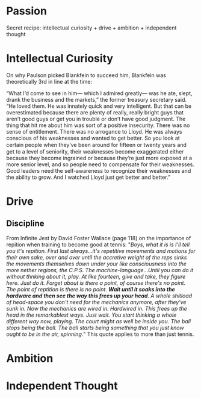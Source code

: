 # Passion

Secret recipe: intellectual curiosity + drive + ambition + independent thought

# Intellectual Curiosity
On why Paulson picked Blankfein to succeed him, Blankfein was theoretically 3rd in line at the time:

“What I’d come to see in him— which I admired greatly— was he ate, slept, drank the business and the markets,” the former treasury secretary said. “He loved them. He was innately quick and very intelligent. But that can be overestimated because there are plenty of really, really bright guys that aren’t good guys or get you in trouble or don’t have good judgment. The thing that hit me about him was sort of a positive insecurity. There was no sense of entitlement. There was no arrogance to Lloyd. He was always conscious of his weaknesses and wanted to get better. So you look at certain people when they’ve been around for ﬁfteen or twenty years and get to a level of seniority, their weaknesses become exaggerated either because they become ingrained or because they’re just more exposed at a more senior level, and so people need to compensate for their weaknesses. Good leaders need the self-awareness to recognize their weaknesses and the ability to grow. And I watched Lloyd just get better and better.”

# Drive

## Discipline

From Infinite Jest by David Foster Wallace (page 118) on the importance of repition when training to become good at tennis: "*Boys, what it is is I'll tell you it's repition. First last always...it's repetitive movements and motions for their own sake, over and over until the accretive weight of the reps sinks the movements themselves down under your like consciousness into the more nether regions, the C.P.S. The machine-language...Until you can do it without thnking about it, play. At like fourteen, give and take, they figure here. Just do it. Forget about is there a point, of course there's no point. The point of reptition is there is no point. **Wait until it soaks into the hardware and then see the way this frees up your head**. A whole shitload of head-space you don't need for the mechanics anymore, after they've sunk in. Now the mechanics are wired in. Hardwired in. This frees up the head in the remarkablest ways. Just wait. You start thinking a whole different way now, playing. The court might as well be inside you. The ball stops being the ball. The ball starts being something that you just know ought to be in the air, spinning.*" This quote applies to more than just tennis.

# Ambition

# Independent Thought
